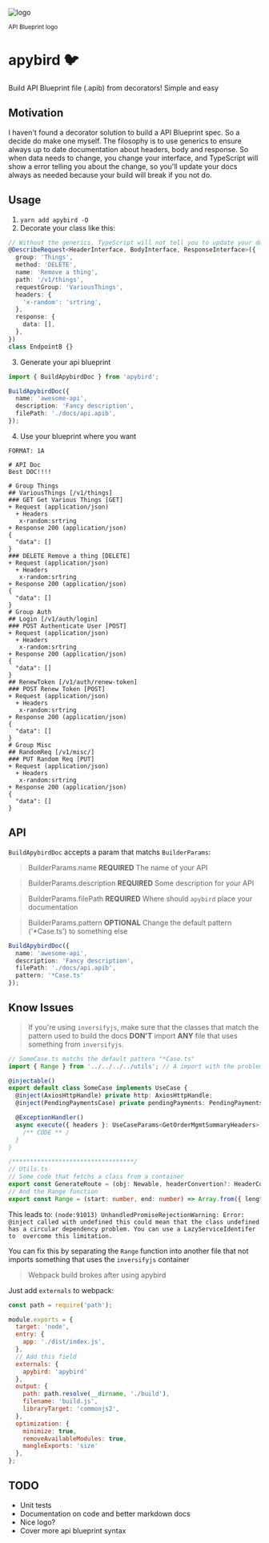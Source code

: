 ![logo](https://github.com/apiaryio/api-blueprint/raw/master/assets/logo_apiblueprint.png)

<sub>API Blueprint logo</sub>

# apybird :bird:

Build API Blueprint file (.apib) from decorators! Simple and easy

## Motivation

I haven't found a decorator solution to build a API Blueprint spec. So a decide do make one myself. The filosophy is to use generics to ensure always up to date documentation about headers, body and response. So when data needs to change, you change your interface, and TypeScript will show a error telling you about the change, so you'll update your docs always as needed because your build will break if you not do.

## Usage

1. `yarn add apybird -D`
2. Decorate your class like this:

```typescript
// Without the generics, TypeScript will not tell you to update your doc :D
@DescribeRequest<HeaderInterface, BodyInterface, ResponseInterface>({
  group: 'Things',
  method: 'DELETE',
  name: 'Remove a thing',
  path: '/v1/things',
  requestGroup: 'VariousThings',
  headers: {
    'x-random': 'srtring',
  },
  response: {
    data: [],
  },
})
class EndpointB {}
```

3. Generate your api blueprint

```typescript
import { BuildApybirdDoc } from 'apybird';

BuildApybirdDoc({
  name: 'awesome-api',
  description: 'Fancy description',
  filePath: './docs/api.apib',
});
```

4. Use your blueprint where you want

```apib
FORMAT: 1A

# API Doc
Best DOC!!!!

# Group Things
## VariousThings [/v1/things]
### GET Get Various Things [GET]
+ Request (application/json)
  + Headers
   x-random:srtring
+ Response 200 (application/json)
{
  "data": []
}
### DELETE Remove a thing [DELETE]
+ Request (application/json)
  + Headers
   x-random:srtring
+ Response 200 (application/json)
{
  "data": []
}
# Group Auth
## Login [/v1/auth/login]
### POST Authenticate User [POST]
+ Request (application/json)
  + Headers
   x-random:srtring
+ Response 200 (application/json)
{
  "data": []
}
## RenewToken [/v1/auth/renew-token]
### POST Renew Token [POST]
+ Request (application/json)
  + Headers
   x-random:srtring
+ Response 200 (application/json)
{
  "data": []
}
# Group Misc
## RandomReq [/v1/misc/]
### PUT Random Req [PUT]
+ Request (application/json)
  + Headers
   x-random:srtring
+ Response 200 (application/json)
{
  "data": []
}
```

## API

`BuildApybirdDoc` accepts a param that matchs `BuilderParams`:

> BuilderParams.name **REQUIRED**
The name of your API

> BuilderParams.description **REQUIRED**
Some description for your API

> BuilderParams.filePath **REQUIRED**
Where should `apybird` place your documentation

> BuilderParams.pattern **OPTIONAL**
Change the default pattern ('*Case.ts') to something else

```typescript
BuildApybirdDoc({
  name: 'awesome-api',
  description: 'Fancy description',
  filePath: './docs/api.apib',
  pattern: '*Case.ts'
});
```

## Know Issues

> If you're using `inversifyjs`, make sure that the classes that match the pattern used to build the docs **DON'T** import **ANY** file that uses something from `inversifyjs`.

```typescript
// SomeCase.ts matchs the default pattern "*Case.ts"
import { Range } from '../../../../utils'; // A import with the problem

@injectable()
export default class SomeCase implements UseCase {
  @inject(AxiosHttpHandle) private http: AxiosHttpHandle;
  @inject(PendingPaymentsCase) private pendingPayments: PendingPaymentsCase;

  @ExceptionHandler()
  async execute({ headers }: UseCaseParams<GetOrderMgmtSummaryHeaders>) {
    /** CODE ** /
  }
}

/**********************************/
// Utils.ts
// Some code that fetchs a class from a container
export const GenerateRoute = (obj: Newable, headerConvertion?: HeaderConvert) => ExpressRouterAdapter.adapt(GetFromContainer(obj), headerConvertion);
// And the Range function
export const Range = (start: number, end: number) => Array.from({ length: end - start + 1 }, (v, k) => k + start);
```

This leads to:
```(node:91013) UnhandledPromiseRejectionWarning: Error: @inject called with undefined this could mean that the class undefined has a circular dependency problem. You can use a LazyServiceIdentifer to  overcome this limitation.```

You can fix this by separating the `Range` function into another file that not imports something that uses the `inversifyjs` container

> Webpack build brokes after using apybird

Just add `externals` to webpack:

```js
const path = require('path');

module.exports = {
  target: 'node',
  entry: {
    app: './dist/index.js',
  },
  // Add this field
  externals: {
    apybird: 'apybird'
  },
  output: {
    path: path.resolve(__dirname, './build'),
    filename: 'build.js',
    libraryTarget: 'commonjs2',
  },
  optimization: {
    minimize: true,
    removeAvailableModules: true,
    mangleExports: 'size'
  },
};
```

## TODO

- Unit tests
- Documentation on code and better markdown docs
- Nice logo?
- Cover more api blueprint syntax
